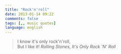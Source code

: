 ```yaml
---
title: "Rock'n'roll"
date: 2013-01-14 09:22
comments: false
tags: [,, music quotes]
language: english
---
```

> I know it's only rock'n'roll,  
> But I like it!
> <cite>Rolling Stones, It's Only Rock 'N' Roll</cite>
